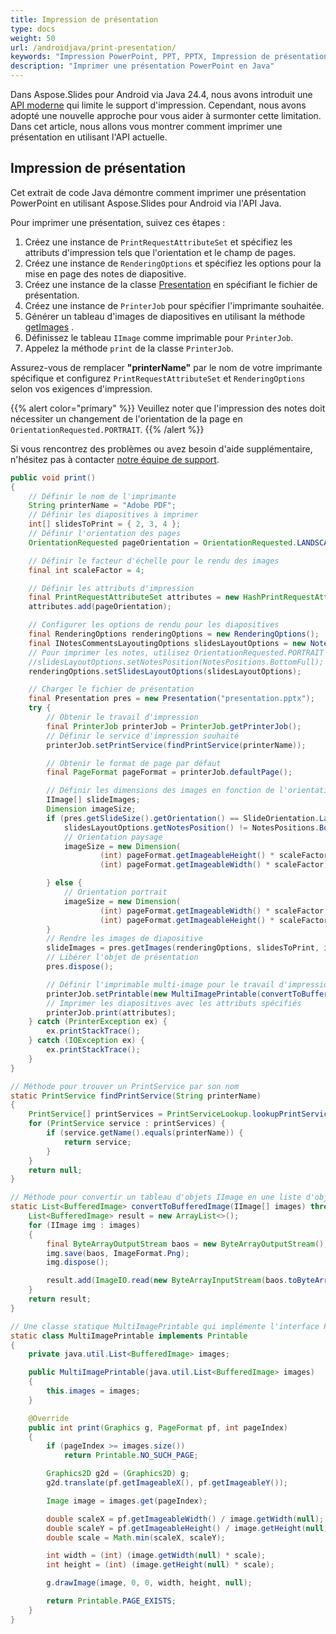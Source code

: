 ```yaml
---
title: Impression de présentation
type: docs
weight: 50
url: /androidjava/print-presentation/
keywords: "Impression PowerPoint, PPT, PPTX, Impression de présentation, Java, Imprimante, PrinterJob, PrintService"
description: "Imprimer une présentation PowerPoint en Java"
---
```


Dans Aspose.Slides pour Android via Java 24.4, nous avons introduit une [API moderne](https://docs.aspose.com/slides/androidjava/modern-api/) qui limite le support d'impression. Cependant, nous avons adopté une nouvelle approche pour vous aider à surmonter cette limitation. Dans cet article, nous allons vous montrer comment imprimer une présentation en utilisant l'API actuelle.

## Impression de présentation

Cet extrait de code Java démontre comment imprimer une présentation PowerPoint en utilisant Aspose.Slides pour Android via l'API Java.

Pour imprimer une présentation, suivez ces étapes :

1. Créez une instance de `PrintRequestAttributeSet` et spécifiez les attributs d'impression tels que l'orientation et le champ de pages.
2. Créez une instance de `RenderingOptions` et spécifiez les options pour la mise en page des notes de diapositive.
3. Créez une instance de la classe [Presentation](https://reference.aspose.com/slides/androidjava/com.aspose.slides/presentation/) en spécifiant le fichier de présentation.
4. Créez une instance de `PrinterJob` pour spécifier l'imprimante souhaitée.
5. Générer un tableau d'images de diapositives en utilisant la méthode [getImages](https://reference.aspose.com/slides/androidjava/com.aspose.slides/presentation/#getImages-com.aspose.slides.IRenderingOptions-int---java.awt.Dimension-) .
6. Définissez le tableau `IImage` comme imprimable pour `PrinterJob`.
7. Appelez la méthode `print` de la classe `PrinterJob`.

Assurez-vous de remplacer **"printerName"** par le nom de votre imprimante spécifique et configurez `PrintRequestAttributeSet` et `RenderingOptions` selon vos exigences d'impression.

{{% alert color="primary" %}} 
Veuillez noter que l'impression des notes doit nécessiter un changement de l'orientation de la page en `OrientationRequested.PORTRAIT`.
{{% /alert %}} 

Si vous rencontrez des problèmes ou avez besoin d'aide supplémentaire, n'hésitez pas à contacter [notre équipe de support](https://forum.aspose.com/c/slides/11).

```java
public void print() 
{
    // Définir le nom de l'imprimante
    String printerName = "Adobe PDF";
    // Définir les diapositives à imprimer
    int[] slidesToPrint = { 2, 3, 4 };
    // Définir l'orientation des pages
    OrientationRequested pageOrientation = OrientationRequested.LANDSCAPE;

    // Définir le facteur d'échelle pour le rendu des images
    final int scaleFactor = 4;

    // Définir les attributs d'impression
    final PrintRequestAttributeSet attributes = new HashPrintRequestAttributeSet();
    attributes.add(pageOrientation);

    // Configurer les options de rendu pour les diapositives
    final RenderingOptions renderingOptions = new RenderingOptions();
    final INotesCommentsLayoutingOptions slidesLayoutOptions = new NotesCommentsLayoutingOptions();
    // Pour imprimer les notes, utilisez OrientationRequested.PORTRAIT
    //slidesLayoutOptions.setNotesPosition(NotesPositions.BottomFull);
    renderingOptions.setSlidesLayoutOptions(slidesLayoutOptions);

    // Charger le fichier de présentation
    final Presentation pres = new Presentation("presentation.pptx");
    try {
        // Obtenir le travail d'impression
        final PrinterJob printerJob = PrinterJob.getPrinterJob();
        // Définir le service d'impression souhaité
        printerJob.setPrintService(findPrintService(printerName));

        // Obtenir le format de page par défaut
        final PageFormat pageFormat = printerJob.defaultPage();

        // Définir les dimensions des images en fonction de l'orientation
        IImage[] slideImages;
        Dimension imageSize;
        if (pres.getSlideSize().getOrientation() == SlideOrientation.Landscape &&
            slidesLayoutOptions.getNotesPosition() != NotesPositions.BottomFull) {
            // Orientation paysage
            imageSize = new Dimension(
                    (int) pageFormat.getImageableHeight() * scaleFactor,
                    (int) pageFormat.getImageableWidth() * scaleFactor);

        } else {
            // Orientation portrait
            imageSize = new Dimension(
                    (int) pageFormat.getImageableWidth() * scaleFactor,
                    (int) pageFormat.getImageableHeight() * scaleFactor);
        }
        // Rendre les images de diapositive
        slideImages = pres.getImages(renderingOptions, slidesToPrint, imageSize);
        // Libérer l'objet de présentation
        pres.dispose();

        // Définir l'imprimable multi-image pour le travail d'impression
        printerJob.setPrintable(new MultiImagePrintable(convertToBufferedImage(slideImages)), pageFormat);
        // Imprimer les diapositives avec les attributs spécifiés
        printerJob.print(attributes);
    } catch (PrinterException ex) {
        ex.printStackTrace();
    } catch (IOException ex) {
        ex.printStackTrace();
    }
}

// Méthode pour trouver un PrintService par son nom
static PrintService findPrintService(String printerName)
{
    PrintService[] printServices = PrintServiceLookup.lookupPrintServices(null, null);
    for (PrintService service : printServices) {
        if (service.getName().equals(printerName)) {
            return service;
        }
    }
    return null;
}

// Méthode pour convertir un tableau d'objets IImage en une liste d'objets BufferedImage
static List<BufferedImage> convertToBufferedImage(IImage[] images) throws IOException {
    List<BufferedImage> result = new ArrayList<>();
    for (IImage img : images)
    {
        final ByteArrayOutputStream baos = new ByteArrayOutputStream();
        img.save(baos, ImageFormat.Png);
        img.dispose();

        result.add(ImageIO.read(new ByteArrayInputStream(baos.toByteArray())));
    }
    return result;
}

// Une classe statique MultiImagePrintable qui implémente l'interface Printable
static class MultiImagePrintable implements Printable
{
    private java.util.List<BufferedImage> images;

    public MultiImagePrintable(java.util.List<BufferedImage> images)
    {
        this.images = images;
    }

    @Override
    public int print(Graphics g, PageFormat pf, int pageIndex)
    {
        if (pageIndex >= images.size())
            return Printable.NO_SUCH_PAGE;

        Graphics2D g2d = (Graphics2D) g;
        g2d.translate(pf.getImageableX(), pf.getImageableY());

        Image image = images.get(pageIndex);

        double scaleX = pf.getImageableWidth() / image.getWidth(null);
        double scaleY = pf.getImageableHeight() / image.getHeight(null);
        double scale = Math.min(scaleX, scaleY);

        int width = (int) (image.getWidth(null) * scale);
        int height = (int) (image.getHeight(null) * scale);

        g.drawImage(image, 0, 0, width, height, null);

        return Printable.PAGE_EXISTS;
    }
}
```